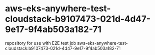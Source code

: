 # aws-eks-anywhere-test-cloudstack-b9107473-021d-4d47-9e17-9f4ab503a182-71
repository for use with E2E test job aws-eks-anywhere-test-cloudstack:b9107473-021d-4d47-9e17-9f4ab503a182-71
